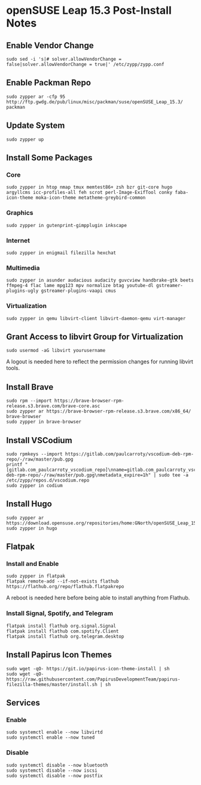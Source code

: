 # openSUSE Leap 15.3 Post-Install Notes

## Enable Vendor Change

```console
sudo sed -i 's|# solver.allowVendorChange = false|solver.allowVendorChange = true|' /etc/zypp/zypp.conf
```

## Enable Packman Repo

```console
sudo zypper ar -cfp 95 http://ftp.gwdg.de/pub/linux/misc/packman/suse/openSUSE_Leap_15.3/ packman
```

## Update System

```console
sudo zypper up
```

## Install Some Packages

### Core

```console
sudo zypper in htop nmap tmux memtest86+ zsh bzr git-core hugo argyllcms icc-profiles-all feh scrot perl-Image-ExifTool conky faba-icon-theme moka-icon-theme metatheme-greybird-common
```

### Graphics

```console
sudo zypper in gutenprint-gimpplugin inkscape
```

### Internet

```console
sudo zypper in enigmail filezilla hexchat
```

### Multimedia

```console
sudo zypper in asunder audacious audacity guvcview handbrake-gtk beets ffmpeg-4 flac lame mpg123 mpv normalize btag youtube-dl gstreamer-plugins-ugly gstreamer-plugins-vaapi cmus
```

### Virtualization

```console
sudo zypper in qemu libvirt-client libvirt-daemon-qemu virt-manager
```

## Grant Access to libvirt Group for Virtualization

```console
sudo usermod -aG libvirt yourusername
```

A logout is needed here to reflect the permission changes for running libvirt
tools.

## Install Brave

```console
sudo rpm --import https://brave-browser-rpm-release.s3.brave.com/brave-core.asc
sudo zypper ar https://brave-browser-rpm-release.s3.brave.com/x86_64/ brave-browser
sudo zypper in brave-browser
```

## Install VSCodium

```console
sudo rpmkeys --import https://gitlab.com/paulcarroty/vscodium-deb-rpm-repo/-/raw/master/pub.gpg
printf "[gitlab.com_paulcarroty_vscodium_repo]\nname=gitlab.com_paulcarroty_vscodium_repo\nbaseurl=https://download.vscodium.com/rpms/\nenabled=1\ngpgcheck=1\nrepo_gpgcheck=1\ngpgkey=https://gitlab.com/paulcarroty/vscodium-deb-rpm-repo/-/raw/master/pub.gpg\nmetadata_expire=1h" | sudo tee -a /etc/zypp/repos.d/vscodium.repo
sudo zypper in codium
```

## Install Hugo

```console
sudo zypper ar https://download.opensuse.org/repositories/home:GNorth/openSUSE_Leap_15.3/home:GNorth.repo
sudo zypper in hugo
```

## Flatpak

### Install and Enable

```console
sudo zypper in flatpak
flatpak remote-add --if-not-exists flathub https://flathub.org/repo/flathub.flatpakrepo
```

A reboot is needed here before being able to install anything from Flathub.

### Install Signal, Spotify, and Telegram

```console
flatpak install flathub org.signal.Signal
flatpak install flathub com.spotify.Client
flatpak install flathub org.telegram.desktop
```

## Install Papirus Icon Themes

```console
sudo wget -qO- https://git.io/papirus-icon-theme-install | sh
sudo wget -qO- https://raw.githubusercontent.com/PapirusDevelopmentTeam/papirus-filezilla-themes/master/install.sh | sh
```

## Services

### Enable

```console
sudo systemctl enable --now libvirtd
sudo systemctl enable --now tuned
```

### Disable

```console
sudo systemctl disable --now bluetooth
sudo systemctl disable --now iscsi
sudo systemctl disable --now postfix
```
